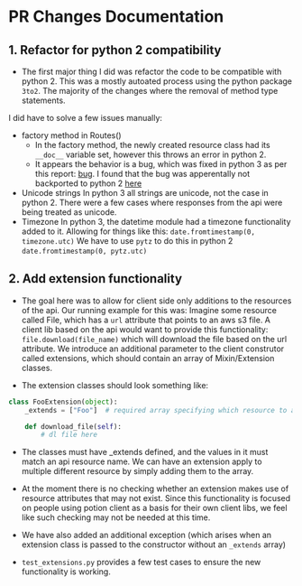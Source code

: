 # PR Changes Documentation

## 1. Refactor for python 2 compatibility
- The first major thing I did was refactor the code to be compatible with python 2. This was a mostly autoated process using the python package `3to2`. The majority of the changes where the removal of method type statements.

I did have to solve a few issues manually:
- factory method in Routes()
    - In the factory method, the newly created resource class had its `__doc__` variable set, however this throws an error in python 2.
    - It appears the behavior is a bug, which was fixed in python 3 as per this report: [bug](http://bugs.python.org/issue12773). I found that the bug was apperentally not backported to python 2 [here](http://www.gossamer-threads.com/lists/python/dev/962536)
- Unicode strings
    In python 3 all strings are unicode, not the case in python 2. There were a few cases where responses from the api were being treated as unicode.
- Timezone
    In python 3, the datetime module had a timezone functionality added to it. Allowing for things like this:
    `date.fromtimestamp(0, timezone.utc)`
    We have to use `pytz` to do this in python 2
    `date.fromtimestamp(0, pytz.utc)`

## 2. Add extension functionality
- The goal here was to allow for client side only additions to the resources of the api. Our running example for this was: Imagine some resource called File, which has a `url` attribute that points to an aws s3 file. A client lib based on the api would want to provide this functionality: `file.download(file_name)` which will download the file based on the url attribute. We introduce an additional parameter to the client construtor called extensions, which should contain an array of Mixin/Extension classes.

- The extension classes should look something like:
```python
class FooExtension(object):
    _extends = ["Foo"]  # required array specifying which resource to apply this ext to

    def download_file(self):
        # dl file here
```

- The classes must have _extends defined, and the values in it must match an api resource name.
We can have an extension apply to multiple different resource by simply adding them to the array.

- At the moment there is no checking whether an extension makes use of resource attributes that may not exist. Since this functionality is focused on people using potion client as a basis for their own client libs, we feel like such checking may not be needed at this time.

- We have also added an additional exception (which arises when an extension class is passed to the constructor without an `_extends` array)

- `test_extensions.py` provides a few test cases to ensure the new functionality is working.